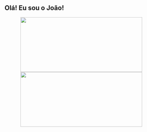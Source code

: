## Olá! Eu sou o João!
<div align="center">
  <a href="https://github.com/joaopnk">
    <img width="400px" height="180em" src="https://github-readme-stats.vercel.app/api?username=joaopnk&show_icons=true&theme=midnight-purple&include_all_commits=true&count_private=true">
    <img width="400px" height="180em" src="https://github-readme-stats.vercel.app/api/top-langs?username=joaopnk&layout=compact&langs_count=7&theme=nightowl"/>
  </a>
</div>
